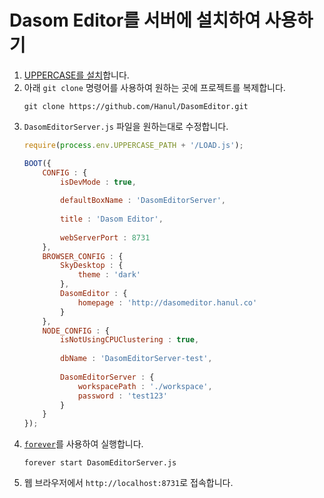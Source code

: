 # Dasom Editor를 서버에 설치하여 사용하기
1. [UPPERCASE를 설치](https://github.com/Hanul/UPPERCASE/blob/master/DOC/INSTALL.md)합니다.
2. 아래 `git clone` 명령어를 사용하여 원하는 곳에 프로젝트를 복제합니다.
	```
	git clone https://github.com/Hanul/DasomEditor.git
	```
3. `DasomEditorServer.js` 파일을 원하는대로 수정합니다.
	```js
	require(process.env.UPPERCASE_PATH + '/LOAD.js');
	
	BOOT({
		CONFIG : {
			isDevMode : true,
			
			defaultBoxName : 'DasomEditorServer',
			
			title : 'Dasom Editor',
			
			webServerPort : 8731
		},
		BROWSER_CONFIG : {
			SkyDesktop : {
				theme : 'dark'
			},
			DasomEditor : {
				homepage : 'http://dasomeditor.hanul.co'
			}
		},
		NODE_CONFIG : {
			isNotUsingCPUClustering : true,
			
			dbName : 'DasomEditorServer-test',
			
			DasomEditorServer : {
				workspacePath : './workspace',
				password : 'test123'
			}
		}
	});
	```
4. [`forever`](https://www.npmjs.com/package/forever)를 사용하여 실행합니다.
	```
	forever start DasomEditorServer.js
	```
5. 웹 브라우저에서 `http://localhost:8731`로 접속합니다.
